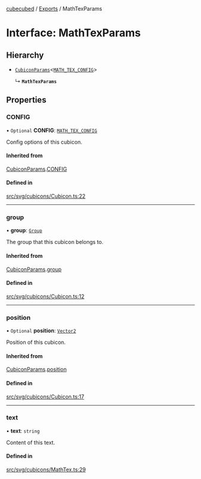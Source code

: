 [cubecubed](/reference/README.md) / [Exports](/reference/modules.md) / MathTexParams

# Interface: MathTexParams

## Hierarchy

- [`CubiconParams`](/reference/interfaces/CubiconParams.md)<[`MATH_TEX_CONFIG`](/reference/interfaces/MATH_TEX_CONFIG.md)\>

  ↳ **`MathTexParams`**

## Properties

### CONFIG

• `Optional` **CONFIG**: [`MATH_TEX_CONFIG`](/reference/interfaces/MATH_TEX_CONFIG.md)

Config options of this cubicon.

#### Inherited from

[CubiconParams](/reference/interfaces/CubiconParams.md).[CONFIG](/reference/interfaces/CubiconParams.md#config)

#### Defined in

[src/svg/cubicons/Cubicon.ts:22](https://github.com/imaphatduc/cubecubed/blob/cb0c39f/src/svg/cubicons/Cubicon.ts#L22)

___

### group

• **group**: [`Group`](/reference/classes/Group.md)

The group that this cubicon belongs to.

#### Inherited from

[CubiconParams](/reference/interfaces/CubiconParams.md).[group](/reference/interfaces/CubiconParams.md#group)

#### Defined in

[src/svg/cubicons/Cubicon.ts:12](https://github.com/imaphatduc/cubecubed/blob/cb0c39f/src/svg/cubicons/Cubicon.ts#L12)

___

### position

• `Optional` **position**: [`Vector2`](/reference/classes/Vector2.md)

Position of this cubicon.

#### Inherited from

[CubiconParams](/reference/interfaces/CubiconParams.md).[position](/reference/interfaces/CubiconParams.md#position)

#### Defined in

[src/svg/cubicons/Cubicon.ts:17](https://github.com/imaphatduc/cubecubed/blob/cb0c39f/src/svg/cubicons/Cubicon.ts#L17)

___

### text

• **text**: `string`

Content of this text.

#### Defined in

[src/svg/cubicons/MathTex.ts:29](https://github.com/imaphatduc/cubecubed/blob/cb0c39f/src/svg/cubicons/MathTex.ts#L29)
